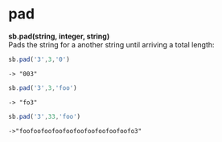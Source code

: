 # pad

**sb.pad\(string, integer, string\)**  
Pads the string for a another string until arriving a total length:

```javascript
sb.pad('3',3,'0')
```

```text
-> "003"
```

```javascript
sb.pad('3',3,'foo')
```

```text
-> "fo3"
```

```javascript
sb.pad('3',33,'foo')
```

```text
->"foofoofoofoofoofoofoofoofoofoofo3"
```

